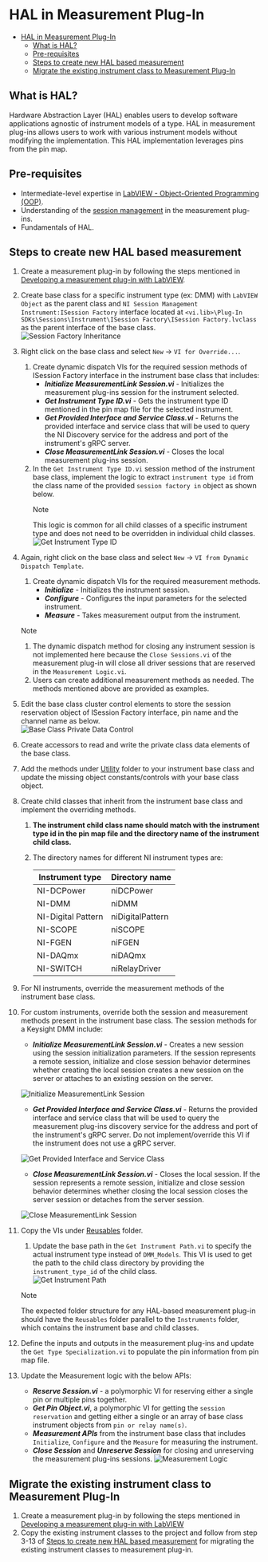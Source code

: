 # HAL in Measurement Plug-In

- [HAL in Measurement Plug-In](#hal-in-measurement-plug-in)
  - [What is HAL?](#what-is-hal)
  - [Pre-requisites](#pre-requisites)
  - [Steps to create new HAL based measurement](#steps-to-create-new-hal-based-measurement)
  - [Migrate the existing instrument class to Measurement Plug-In](#migrate-the-existing-instrument-class-to-measurement-plug-in)

## What is HAL?

Hardware Abstraction Layer (HAL) enables users to develop software applications agnostic of instrument models of a type. HAL in measurement plug-ins allows users to work with various instrument models without modifying the implementation. This HAL implementation leverages pins from the pin map.

## Pre-requisites

- Intermediate-level expertise in [LabVIEW - Object-Oriented Programming (OOP)](https://www.ni.com/en/support/documentation/supplemental/06/labview-object-oriented-programming--the-decisions-behind-the-de.html).
- Understanding of the [session management](https://www.ni.com/docs/en-US/bundle/measurementplugins/page/session-management.html) in the measurement plug-ins.
- Fundamentals of HAL.

## Steps to create new HAL based measurement

1. Create a measurement plug-in by following the steps mentioned in [Developing a measurement plug-in with LabVIEW](https://github.com/ni/measurement-plugin-labview?tab=readme-ov-file#developing-a-labview-measurement).
2. Create base class for a specific instrument type (ex: DMM) with `LabVIEW Object` as the parent class and `NI Session Management Instrument:ISession Factory` interface located at `<vi.lib>\Plug-In SDKs\Sessions\Instrument\ISession Factory\ISession Factory.lvclass` as the parent interface of the base class.  
    ![Session Factory Inheritance](<HAL Images/Session Factory Inheritance.png>)
3. Right click on the base class and select `New` -> `VI for Override...`.
   1. Create dynamic dispatch VIs for the required session methods of ISession Factory interface in the instrument base class that includes:
      - ***Initialize MeasurementLink Session.vi*** - Initializes the measurement plug-ins session for the instrument selected.
      - ***Get Instrument Type ID.vi*** - Gets the instrument type ID mentioned in the pin map file for the selected instrument.
      - ***Get Provided Interface and Service Class.vi*** - Returns the provided interface and service class that will be used to query the NI Discovery service for the address and port of the instrument's gRPC server.
      - ***Close MeasurementLink Session.vi*** - Closes the local measurement plug-ins session.
   2. In the `Get Instrument Type ID.vi` session method of the instrument base class, implement the logic to extract `instrument type id` from the class name of the provided `session factory in` object as shown below.
        > [!NOTE]
        > This logic is common for all child classes of a specific instrument type and does not need to be overridden in individual child classes.  
        ![Get Instrument Type ID](<./HAL Images/Get Instrument Type ID.png>)
4. Again, right click on the base class and select `New` -> `VI from Dynamic Dispatch Template`.
   1. Create dynamic dispatch VIs for the required measurement methods.
      - ***Initialize*** - Initializes the instrument session.
      - ***Configure*** - Configures the input parameters for the selected instrument.
      - ***Measure*** - Takes measurement output from the instrument.
    > [!NOTE]
    > 1. The dynamic dispatch method for closing any instrument session is not implemented here because the `Close Sessions.vi` of the measurement plug-in will close all driver sessions that are reserved in the `Measurement Logic.vi`.  
    > 2. Users can create additional measurement methods as needed. The methods mentioned above are provided as examples.
5. Edit the base class cluster control elements to store the session reservation object of ISession Factory interface, pin name and the channel name as below.  
    ![Base Class Private Data Control](<./HAL Images/Base Class Private Data Control.png>)
6. Create accessors to read and write the private class data elements of the base class.
7. Add the methods under [Utility](https://github.com/NI-Measurement-Plug-Ins/abstraction-layer-labview/tree/main/Source/HAL%20Implementation/HAL/Instruments/DMM_Base/Utility) folder to your instrument base class and update the missing object constants/controls with your base class object.
8. Create child classes that inherit from the instrument base class and implement the overriding methods.
   1. **The instrument child class name should match with the instrument type id in the pin map file and the directory name of the instrument child class.**
   2. The directory names for different NI instrument types are:

      Instrument type | Directory name
      --- | ---
      NI-DCPower | niDCPower
      NI-DMM | niDMM
      NI-Digital Pattern | niDigitalPattern
      NI-SCOPE | niSCOPE
      NI-FGEN | niFGEN
      NI-DAQmx | niDAQmx
      NI-SWITCH | niRelayDriver

9. For NI instruments, override the measurement methods of the instrument base class.
10. For custom instruments, override both the session and measurement methods present in the instrument base class. The session methods for a Keysight DMM include:
    - ***Initialize MeasurementLink Session.vi*** - Creates a new session using the session initialization parameters. If the session represents a remote session, initialize and close session behavior determines whether creating the local session creates a new session on the server or attaches to an existing session on the server.

    ![Initialize MeasurementLink Session](<HAL Images/KeysightDmm Initialize MeasurementLink Session.png>)

    - ***Get Provided Interface and Service Class.vi*** - Returns the provided interface and service class that will be used to query the measurement plug-ins discovery service for the address and port of the instrument's gRPC server. Do not implement/override this VI if the instrument does not use a gRPC server.

    ![Get Provided Interface and Service Class](<HAL Images/KeysightDmm Get Provided Interface and Service Class.png>)

    - ***Close MeasurementLink Session.vi*** - Closes the local session. If the session represents a remote session, initialize and close session behavior determines whether closing the local session closes the server session or detaches from the server session.

    ![Close MeasurementLink Session](<HAL Images/KeysightDmm Close MeasurementLink Session.png>)

11. Copy the VIs under [Reusables](https://github.com/NI-Measurement-Plug-Ins/abstraction-layer-labview/tree/main/Source/HAL%20Implementation/HAL/Reusables) folder.
    1. Update the base path in the `Get Instrument Path.vi` to specify the actual instrument type instead of `DMM_Models`. This VI is used to get the path to the child class directory by providing the `instrument_type_id` of the child class.  
        ![Get Instrument Path](<./HAL Images/Get Instrument Path.png>)
    > [!NOTE]
    > The expected folder structure for any HAL-based measurement plug-in should have the `Reusables` folder parallel to the `Instruments` folder, which contains the instrument base and child classes.
12. Define the inputs and outputs in the measurement plug-ins and update the `Get Type Specialization.vi` to populate the pin information from pin map file.
13. Update the Measurement logic with the below APIs:
    - ***Reserve Session.vi*** - a polymorphic VI for reserving either a single pin or multiple pins together.
    - ***Get Pin Object.vi***, a polymorphic VI for getting the `session reservation` and getting either a single or an array of base class instrument objects from `pin or relay name(s)`.
    - ***Measurement APIs*** from the instrument base class that includes `Initialize`, `Configure` and the `Measure` for measuring the instrument.
    - ***Close Session*** and ***Unreserve Session*** for closing and unreserving the measurement plug-ins sessions.
    ![Measurement Logic](<HAL Images/Measurement Logic.png>)

## Migrate the existing instrument class to Measurement Plug-In

1. Create a measurement plug-in by following the steps mentioned in [Developing a measurement plug-in with LabVIEW](https://github.com/ni/measurement-plugin-labview?tab=readme-ov-file#developing-a-labview-measurement)
2. Copy the existing instrument classes to the project and follow from step 3-13 of [Steps to create new HAL based measurement](#steps-to-create-new-hal-based-measurement) for migrating the existing instrument classes to measurement plug-in.
